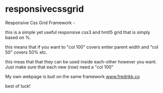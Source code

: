 responsivecssgrid
=================

Responsive Css Grid Framework - 

this is a simple yet useful responsive css3 and hmtl5 grid that is simply based on %.

this means that if you want to "col 100" covers entier parent width and "col 50" covers 50% etc.

this meas that that they can be used inside each-other however you want. Just make sure that each new (row) need a "col 100"

My own webpage is buit on the same framework www.fredrikk.co


best of luck!